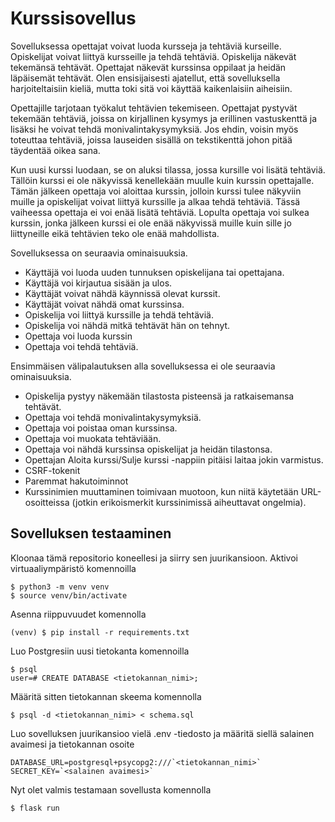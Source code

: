 # Kurssisovellus

Sovelluksessa opettajat voivat luoda kursseja ja tehtäviä kurseille. Opiskelijat voivat liittyä kursseille ja tehdä tehtäviä. Opiskelija näkevät tekemänsä tehtävät. Opettajat näkevät kurssinsa oppilaat ja heidän läpäisemät tehtävät. Olen ensisijaisesti ajatellut, että sovelluksella harjoiteltaisiin kieliä, mutta 
toki sitä voi käyttää kaikenlaisiin aiheisiin.

Opettajille tarjotaan työkalut tehtävien tekemiseen. Opettajat 
pystyvät tekemään tehtäviä, joissa on kirjallinen kysymys ja erillinen 
vastuskenttä ja lisäksi he voivat tehdä monivalintakysymyksiä. Jos ehdin, voisin myös toteuttaa tehtäviä, joissa lauseiden sisällä on tekstikenttä johon pitää täydentää oikea sana.

Kun uusi kurssi luodaan, se on aluksi tilassa, jossa kursille voi lisätä tehtäviä. Tällöin kurssi ei ole näkyvissä kenellekään muulle kuin kurssin opettajalle. Tämän jälkeen opettaja voi aloittaa kurssin, jolloin kurssi tulee näkyviin muille ja opiskelijat voivat liittyä kurssille ja alkaa tehdä tehtäviä. Tässä vaiheessa opettaja ei voi enää lisätä tehtäviä. Lopulta opettaja voi sulkea kurssin, jonka jälkeen kurssi ei ole enää näkyvissä muille kuin sille jo liittyneille eikä tehtävien teko ole enää mahdollista.

Sovelluksessa on seuraavia ominaisuuksia.

* Käyttäjä voi luoda uuden tunnuksen opiskelijana tai opettajana.
* Käyttäjä voi kirjautua sisään ja ulos.
* Käyttäjät voivat nähdä käynnissä olevat kurssit.
* Käyttäjät voivat nähdä omat kurssinsa.
* Opiskelija voi liittyä kurssille ja tehdä tehtäviä.
* Opiskelija voi nähdä mitkä tehtävät hän on tehnyt.
* Opettaja voi luoda kurssin
* Opettaja voi tehdä tehtäviä.

Ensimmäisen välipalautuksen alla sovelluksessa ei ole seuraavia ominaisuuksia.

* Opiskelija pystyy näkemään tilastosta pisteensä ja ratkaisemansa tehtävät.
* Opettaja voi tehdä monivalintakysymyksiä.
* Opettaja voi poistaa oman kurssinsa.
* Opettaja voi muokata tehtäviään.
* Opettaja voi nähdä kurssinsa opiskelijat ja heidän tilastonsa.
* Opettajan Aloita kurssi/Sulje kurssi -nappiin pitäisi laitaa jokin varmistus.
* CSRF-tokenit
* Paremmat hakutoiminnot
* Kurssinimien muuttaminen toimivaan muotoon, kun niitä käytetään URL-osoitteissa (jotkin erikoismerkit kurssinimissä aiheuttavat ongelmia).

## Sovelluksen testaaminen

Kloonaa tämä repositorio koneellesi ja siirry sen juurikansioon. Aktivoi virtuaaliympäristö komennoilla 

    $ python3 -m venv venv  
    $ source venv/bin/activate
    
Asenna riippuvuudet komennolla

    (venv) $ pip install -r requirements.txt

Luo Postgresiin uusi tietokanta komennoilla

    $ psql  
    user=# CREATE DATABASE <tietokannan_nimi>;

Määritä sitten tietokannan skeema komennolla

    $ psql -d <tietokannan_nimi> < schema.sql

Luo sovelluksen juurikansioo vielä .env -tiedosto ja määritä siellä salainen avaimesi ja tietokannan osoite

    DATABASE_URL=postgresql+psycopg2:///`<tietokannan_nimi>`  
    SECRET_KEY=`<salainen avaimesi>`

Nyt olet valmis testamaan sovellusta komennolla 

    $ flask run


